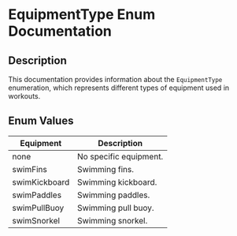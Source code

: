 # EquipmentType Enum Documentation

## Description
This documentation provides information about the `EquipmentType` enumeration, which represents different types of equipment used in workouts.

## Enum Values

| Equipment         | Description                 |
|-------------------|-----------------------------|
| none              | No specific equipment.      |
| swimFins          | Swimming fins.              |
| swimKickboard     | Swimming kickboard.         |
| swimPaddles       | Swimming paddles.           |
| swimPullBuoy      | Swimming pull buoy.         |
| swimSnorkel       | Swimming snorkel.           |
